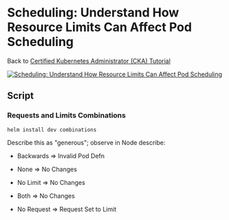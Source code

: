 # Scheduling: Understand How Resource Limits Can Affect Pod Scheduling

Back to [Certified Kubernetes Administrator (CKA) Tutorial](https://github.com/larkintuckerllc/k8s-cka-tutorial)

[![Scheduling: Understand How Resource Limits Can Affect Pod Scheduling](http://img.youtube.com/vi/XXXXX/0.jpg)]()

## Script

### Requests and Limits Combinations

```plaintext
helm install dev combinations
```

Describe this as "generous"; observe in Node describe:

* Backwards => Invalid Pod Defn

* None => No Changes

* No Limit => No Changes

* Both => No Changes

* No Request => Request Set to Limit
